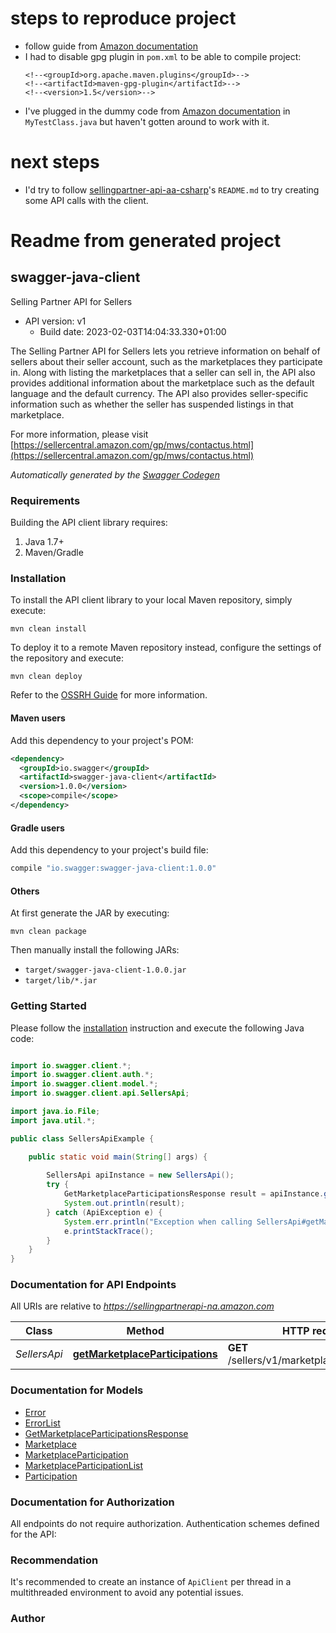 # steps to reproduce project
- follow guide from [Amazon documentation](https://developer-docs.amazon.com/sp-api/docs/generating-a-java-sdk-with-lwa-token-exchange-and-authentication)
- I had to disable gpg plugin in `pom.xml` to be able to compile project: 
  ```
  <!--<groupId>org.apache.maven.plugins</groupId>-->
  <!--<artifactId>maven-gpg-plugin</artifactId>-->
  <!--<version>1.5</version>-->
  ```
- I've plugged in the dummy code from [Amazon documentation](https://developer-docs.amazon.com/sp-api/docs/connecting-to-the-selling-partner-api-using-a-generated-java-sdk) in `MyTestClass.java` but haven't gotten around to work with it. 

# next steps
- I'd try to follow [sellingpartner-api-aa-csharp](https://github.com/amzn/selling-partner-api-models/tree/main/clients/sellingpartner-api-aa-csharp)'s `README.md` to try creating some API calls with the client.

# Readme from generated project
## swagger-java-client

Selling Partner API for Sellers
- API version: v1
  - Build date: 2023-02-03T14:04:33.330+01:00

The Selling Partner API for Sellers lets you retrieve information on behalf of sellers about their seller account, such as the marketplaces they participate in. Along with listing the marketplaces that a seller can sell in, the API also provides additional information about the marketplace such as the default language and the default currency. The API also provides seller-specific information such as whether the seller has suspended listings in that marketplace.

  For more information, please visit [https://sellercentral.amazon.com/gp/mws/contactus.html](https://sellercentral.amazon.com/gp/mws/contactus.html)

*Automatically generated by the [Swagger Codegen](https://github.com/swagger-api/swagger-codegen)*


### Requirements

Building the API client library requires:
1. Java 1.7+
2. Maven/Gradle

### Installation

To install the API client library to your local Maven repository, simply execute:

```shell
mvn clean install
```

To deploy it to a remote Maven repository instead, configure the settings of the repository and execute:

```shell
mvn clean deploy
```

Refer to the [OSSRH Guide](http://central.sonatype.org/pages/ossrh-guide.html) for more information.

#### Maven users

Add this dependency to your project's POM:

```xml
<dependency>
  <groupId>io.swagger</groupId>
  <artifactId>swagger-java-client</artifactId>
  <version>1.0.0</version>
  <scope>compile</scope>
</dependency>
```

#### Gradle users

Add this dependency to your project's build file:

```groovy
compile "io.swagger:swagger-java-client:1.0.0"
```

#### Others

At first generate the JAR by executing:

```shell
mvn clean package
```

Then manually install the following JARs:

* `target/swagger-java-client-1.0.0.jar`
* `target/lib/*.jar`

### Getting Started

Please follow the [installation](#installation) instruction and execute the following Java code:

```java

import io.swagger.client.*;
import io.swagger.client.auth.*;
import io.swagger.client.model.*;
import io.swagger.client.api.SellersApi;

import java.io.File;
import java.util.*;

public class SellersApiExample {

    public static void main(String[] args) {
        
        SellersApi apiInstance = new SellersApi();
        try {
            GetMarketplaceParticipationsResponse result = apiInstance.getMarketplaceParticipations();
            System.out.println(result);
        } catch (ApiException e) {
            System.err.println("Exception when calling SellersApi#getMarketplaceParticipations");
            e.printStackTrace();
        }
    }
}

```

### Documentation for API Endpoints

All URIs are relative to *https://sellingpartnerapi-na.amazon.com*

Class | Method | HTTP request | Description
------------ | ------------- | ------------- | -------------
*SellersApi* | [**getMarketplaceParticipations**](docs/SellersApi.md#getMarketplaceParticipations) | **GET** /sellers/v1/marketplaceParticipations | 


### Documentation for Models

 - [Error](docs/Error.md)
 - [ErrorList](docs/ErrorList.md)
 - [GetMarketplaceParticipationsResponse](docs/GetMarketplaceParticipationsResponse.md)
 - [Marketplace](docs/Marketplace.md)
 - [MarketplaceParticipation](docs/MarketplaceParticipation.md)
 - [MarketplaceParticipationList](docs/MarketplaceParticipationList.md)
 - [Participation](docs/Participation.md)


### Documentation for Authorization

All endpoints do not require authorization.
Authentication schemes defined for the API:

### Recommendation

It's recommended to create an instance of `ApiClient` per thread in a multithreaded environment to avoid any potential issues.

### Author




